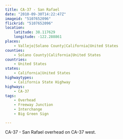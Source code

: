 ```yaml
---
title: CA-37 - San Rafael
date: "2010-09-30T14:22:47Z"
imageid: "5107652096"
flickrid: "5107652096"
location:
    latitude: 38.117629
    longitude: -122.288861
places:
    - Vallejo|Solano County|California|United States
counties:
    - Solano County|California|United States
countries:
    - United States
states:
    - California|United States
highwaytypes:
    - California State Highway
highways:
    - CA-37
tags:
    - Overhead
    - Freeway Junction
    - Interchange
    - Big Green Sign

---
```

CA-37 - San Rafael overhead on CA-37 west.